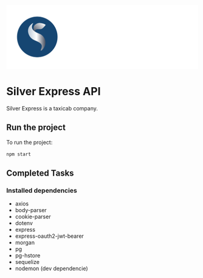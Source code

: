 ![Silver App Logo](/src/assets/images/silver-logo_white_font-color.png "Silver App Logo")
# Silver Express API

Silver Express is a taxicab company.

## Run the project

To run the project:

```sh
npm start
```

## Completed Tasks

### Installed dependencies
- axios
- body-parser
- cookie-parser
- dotenv
- express
- express-oauth2-jwt-bearer
- morgan
- pg
- pg-hstore
- sequelize
- nodemon (dev dependencie)